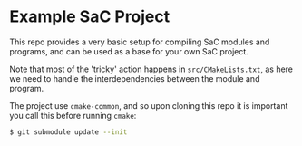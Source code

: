 Example SaC Project
===================

This repo provides a very basic setup for compiling SaC modules and programs,
and can be used as a base for your own SaC project.

Note that most of the 'tricky' action happens in `src/CMakeLists.txt`, as here
we need to handle the interdependencies between the module and program.

The project use `cmake-common`, and so upon cloning this repo it is important
you call this before running `cmake`:
```sh
$ git submodule update --init
```
